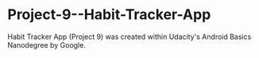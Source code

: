 # Project-9--Habit-Tracker-App
Habit Tracker App (Project 9) was created within Udacity's Android Basics Nanodegree by Google.
